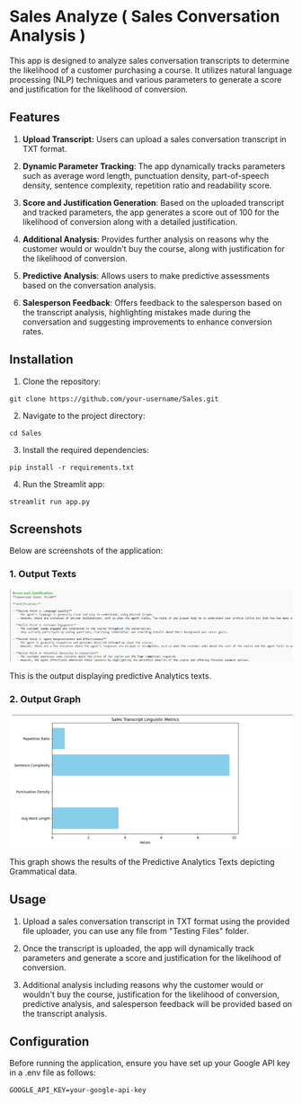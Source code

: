 # Sales Analyze ( Sales Conversation Analysis )
This app is designed to analyze sales conversation transcripts to determine the likelihood of a customer purchasing a course. It utilizes natural language processing (NLP) techniques and various parameters to generate a score and justification for the likelihood of conversion.

## Features

1. **Upload Transcript:** Users can upload a sales conversation transcript in TXT format.
   
2. **Dynamic Parameter Tracking**: The app dynamically tracks parameters such as average word length, punctuation density, part-of-speech density, sentence complexity, repetition ratio and readability score.

3. **Score and Justification Generation**: Based on the uploaded transcript and tracked parameters, the app generates a score out of 100 for the likelihood of conversion along with a detailed justification.

4. **Additional Analysis**: Provides further analysis on reasons why the customer would or wouldn't buy the course, along with justification for the likelihood of conversion.

5. **Predictive Analysis**: Allows users to make predictive assessments based on the conversation analysis.

6. **Salesperson Feedback**: Offers feedback to the salesperson based on the transcript analysis, highlighting mistakes made during the conversation and suggesting improvements to enhance conversion rates.


## **Installation**

1. Clone the repository:

```
git clone https://github.com/your-username/Sales.git
```

2. Navigate to the project directory:

```
cd Sales
```

3. Install the required dependencies:

```
pip install -r requirements.txt
```

4. Run the Streamlit app:

```
streamlit run app.py
```




## **Screenshots**

Below are screenshots of the application:

### 1. Output Texts

![Opening Page](Screenshots/Output.png)

This is the output displaying predictive Analytics texts.


### 2. Output Graph

![Output Graph](Screenshots/Graphs.png)

This graph shows the results of the Predictive Analytics Texts depicting Grammatical data.




## **Usage**

1. Upload a sales conversation transcript in TXT format using the provided file uploader, you can use any file from "Testing Files" folder. 
   
2. Once the transcript is uploaded, the app will dynamically track parameters and generate a score and justification for the likelihood of conversion.
   
3. Additional analysis including reasons why the customer would or wouldn't buy the course, justification for the likelihood of conversion, predictive analysis, and salesperson feedback will be provided based on the transcript analysis.


## **Configuration**

Before running the application, ensure you have set up your Google API key in a .env file as follows:

```
GOOGLE_API_KEY=your-google-api-key
```



